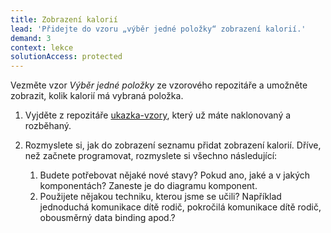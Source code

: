 ```yaml
---
title: Zobrazení kalorií
lead: 'Přidejte do vzoru „výběr jedné položky“ zobrazení kalorií.'
demand: 3
context: lekce
solutionAccess: protected
---
```


Vezměte vzor _Výběr jedné položky_ ze vzorového repozitáře a umožněte zobrazit, kolik kalorií má vybraná položka.

1.  Vyjděte z repozitáře [ukazka-vzory](https://github.com/Czechitas-podklady-WEB/ukazka-vzory), který už máte naklonovaný a rozběhaný.
1.  Rozmyslete si, jak do zobrazení seznamu přidat zobrazení kalorií. Dříve, než začnete programovat, rozmyslete si všechno následující:

    1. Budete potřebovat nějaké nové stavy? Pokud ano, jaké a v jakých komponentách? Zaneste je do diagramu komponent.
    1. Použijete nějakou techniku, kterou jsme se učili? Například jednoduchá komunikace dítě rodič, pokročilá komunikace dítě rodič, obousměrný data binding apod.?
